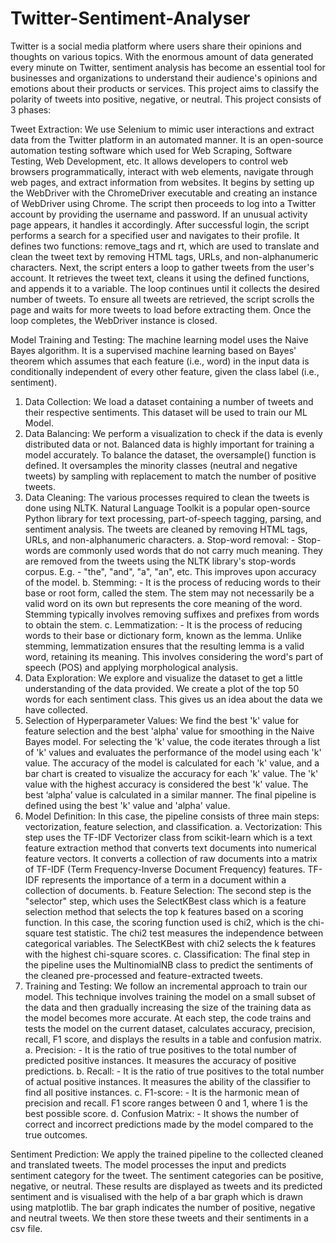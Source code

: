 # Twitter-Sentiment-Analyser
Twitter is a social media platform where users share their opinions and thoughts on various topics. With the enormous amount of data generated every minute on Twitter, sentiment analysis has become an essential tool for businesses and organizations to understand their audience's opinions and emotions about their products or services. This project aims to classify the polarity of tweets into positive, negative, or neutral. This project consists of 3 phases:

Tweet Extraction:
We use Selenium to mimic user interactions and extract data from the Twitter platform in an automated manner. It is an open-source automation testing software which used for Web Scraping, Software Testing, Web Development, etc. It allows developers to control web browsers programmatically, interact with web elements, navigate through web pages, and extract information from websites.
It begins by setting up the WebDriver with the ChromeDriver executable and creating an instance of WebDriver using Chrome. The script then proceeds to log into a Twitter account by providing the username and password. If an unusual activity page appears, it handles it accordingly. After successful login, the script performs a search for a specified user and navigates to their profile. It defines two functions: remove_tags and rt, which are used to translate and clean the tweet text by removing HTML tags, URLs, and non-alphanumeric characters.
Next, the script enters a loop to gather tweets from the user's account. It retrieves the tweet text, cleans it using the defined functions, and appends it to a variable. The loop continues until it collects the desired number of tweets. To ensure all tweets are retrieved, the script scrolls the page and waits for more tweets to load before extracting them. Once the loop completes, the WebDriver instance is closed.

Model Training and Testing:
The machine learning model uses the Naive Bayes algorithm. It is a supervised machine learning based on Bayes' theorem which assumes that each feature (i.e., word) in the input data is conditionally independent of every other feature, given the class label (i.e., sentiment). 

1.	Data Collection: We load a dataset containing a number of tweets and their respective sentiments. This dataset will be used to train our ML Model.
2.	Data Balancing: We perform a visualization to check if the data is evenly distributed data or not. Balanced data is highly important for training a model accurately. To balance the dataset, the oversample() function is defined. It oversamples the minority classes (neutral and negative tweets) by sampling with replacement to match the number of positive tweets.
3.	Data Cleaning: The various processes required to clean the tweets is done using NLTK. Natural Language Toolkit is a popular open-source Python library for text processing, part-of-speech tagging, parsing, and sentiment analysis. The tweets are cleaned by removing HTML tags, URLs, and non-alphanumeric characters. 
  a.	Stop-word removal: - Stop-words are commonly used words that do not carry much meaning. They are removed from the tweets using the NLTK library's stop-words corpus. E.g. - "the", "and", "a", "an", etc. This improves upon accuracy of the model. 
  b.	Stemming: - It is the process of reducing words to their base or root form, called the stem. The stem may not necessarily be a valid word on its own but represents the core meaning of the word. Stemming typically involves removing suffixes and prefixes from words to obtain the stem.
  c.	Lemmatization: - It is the process of reducing words to their base or dictionary form, known as the lemma. Unlike stemming, lemmatization ensures that the resulting lemma is a valid word, retaining its meaning. This involves considering the word's part of speech (POS) and applying morphological analysis.
4.	Data Exploration: We explore and visualize the dataset to get a little understanding of the data provided. We create a plot of the top 50 words for each sentiment class. This gives us an idea about the data we have collected. 
5.	Selection of Hyperparameter Values: We find the best 'k' value for feature selection and the best 'alpha' value for smoothing in the Naive Bayes model.       For selecting the 'k' value, the code iterates through a list of 'k' values and evaluates the performance of the model using each 'k' value. The accuracy of the model is calculated for each 'k' value, and a bar chart is created to visualize the accuracy for each 'k' value. The 'k' value with the highest accuracy is considered the best 'k' value. The best ‘alpha’ value is calculated in a similar manner. The final pipeline is defined using the best 'k' value and 'alpha' value.
6.	Model Definition: In this case, the pipeline consists of three main steps: vectorization, feature selection, and classification.
  a.	Vectorization: This step uses the TF-IDF Vectorizer class from scikit-learn which is a text feature extraction method that converts text documents into numerical feature vectors. It converts a collection of raw documents into a matrix of TF-IDF (Term Frequency-Inverse Document Frequency) features. TF-IDF represents the importance of a term in a document within a collection of documents.
  b.	Feature Selection: The second step is the "selector" step, which uses the SelectKBest class which is a feature selection method that selects the top k features based on a scoring function. In this case, the scoring function used is chi2, which is the chi-square test statistic. The chi2 test measures the independence between categorical variables. The SelectKBest with chi2 selects the k features with the highest chi-square scores.
  c.	Classification: The final step in the pipeline uses the MultinomialNB class to predict the sentiments of the cleaned pre-processed and feature-extracted tweets.
7.	Training and Testing: We follow an incremental approach to train our model. This technique involves training the model on a small subset of the data and then gradually increasing the size of the training data as the model becomes more accurate. At each step, the code trains and tests the model on the current dataset, calculates accuracy, precision, recall, F1 score, and displays the results in a table and confusion matrix.
  a.	Precision: - It is the ratio of true positives to the total number of predicted positive instances. It measures the accuracy of positive predictions.
  b.	Recall: - It is the ratio of true positives to the total number of actual positive instances. It measures the ability of the classifier to find all positive instances.
  c.	F1-score: - It is the harmonic mean of precision and recall. F1 score ranges between 0 and 1, where 1 is the best possible score.
  d.	Confusion Matrix: - It shows the number of correct and incorrect predictions made by the model compared to the true outcomes.
 
Sentiment Prediction:
We apply the trained pipeline to the collected cleaned and translated tweets. The model processes the input and predicts sentiment category for the tweet. The sentiment categories can be positive, negative, or neutral. These results are displayed as tweets and its predicted sentiment and is visualised with the help of a bar graph which is drawn using matplotlib. The bar graph indicates the number of positive, negative and neutral tweets. We then store these tweets and their sentiments in a csv file.

